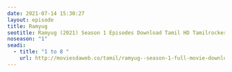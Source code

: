 ```yaml
---
date: 2021-07-14 15:30:27
layout: episode
title: Ramyug
seotitle: Ramyug (2021) Season 1 Episodes Download Tamil HD Tamilrockers
noseason: "1"
seadi:
  - title: "1 to 8 "
    url: http://moviesdaweb.co/tamil/ramyug--season-1-full-movie-download.html
---
```

